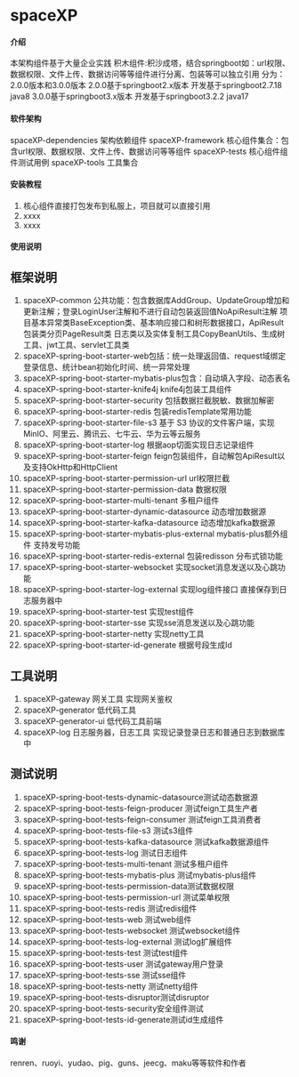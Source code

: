 # spaceXP

#### 介绍
本架构组件基于大量企业实践
积木组件:积沙成塔，结合springboot如：url权限、数据权限、文件上传、数据访问等等组件进行分离、包装等可以独立引用
分为：2.0.0版本和3.0.0版本
2.0.0基于springboot2.x版本 开发基于springboot2.7.18 java8
3.0.0基于springboot3.x版本 开发基于springboot3.2.2 java17
#### 软件架构
spaceXP-dependencies 架构依赖组件
spaceXP-framework 核心组件集合：包含url权限、数据权限、文件上传、数据访问等等组件
spaceXP-tests 核心组件组件测试用例
spaceXP-tools 工具集合

#### 安装教程

1.  核心组件直接打包发布到私服上，项目就可以直接引用
2.  xxxx
3.  xxxx

#### 使用说明
## 框架说明
1.  spaceXP-common 公共功能：包含数据库AddGroup、UpdateGroup增加和更新注解；登录LoginUser注解和不进行自动包装返回值NoApiResult注解
    项目基本异常类BaseException类、基本响应接口和树形数据接口，ApiResult包装类分页PageResult类
    日志类以及实体复制工具CopyBeanUtils、生成树工具、jwt工具、servlet工具类
2.  spaceXP-spring-boot-starter-web包括：统一处理返回值、request域绑定登录信息、统计bean初始化时间、统一异常处理
3.  spaceXP-spring-boot-starter-mybatis-plus包含：自动填入字段、动态表名
4.  spaceXP-spring-boot-starter-knife4j knife4j包装工具组件
5.  spaceXP-spring-boot-starter-security 包括数据拦截脱敏、数据加解密
6.  spaceXP-spring-boot-starter-redis 包装redisTemplate常用功能
7.  spaceXP-spring-boot-starter-file-s3 基于 S3 协议的文件客户端，实现 MinIO、阿里云、腾讯云、七牛云、华为云等云服务
8.  spaceXP-spring-boot-starter-log 根据aop切面实现日志记录组件
9.  spaceXP-spring-boot-starter-feign feign包装组件，自动解包ApiResult以及支持OkHttp和HttpClient
10. spaceXP-spring-boot-starter-permission-url url权限拦截
11. spaceXP-spring-boot-starter-permission-data 数据权限
12. spaceXP-spring-boot-starter-multi-tenant 多租户组件
13. spaceXP-spring-boot-starter-dynamic-datasource 动态增加数据源
14. spaceXP-spring-boot-starter-kafka-datasource 动态增加kafka数据源
15. spaceXP-spring-boot-starter-mybatis-plus-external mybatis-plus额外组件 支持发号功能
16. spaceXP-spring-boot-starter-redis-external 包装redisson 分布式锁功能
17. spaceXP-spring-boot-starter-websocket 实现socket消息发送以及心跳功能
18. spaceXP-spring-boot-starter-log-external 实现log组件接口 直接保存到日志服务器中
19. spaceXP-spring-boot-starter-test 实现test组件
20. spaceXP-spring-boot-starter-sse 实现sse消息发送以及心跳功能
21. spaceXP-spring-boot-starter-netty 实现netty工具
22. spaceXP-spring-boot-starter-id-generate 根据号段生成Id
## 工具说明
1. spaceXP-gateway 网关工具 实现网关鉴权
2. spaceXP-generator 低代码工具
3. spaceXP-generator-ui 低代码工具前端
4. spaceXP-log 日志服务器，日志工具 实现记录登录日志和普通日志到数据库中
## 测试说明
1. spaceXP-spring-boot-tests-dynamic-datasource测试动态数据源
2. spaceXP-spring-boot-tests-feign-producer 测试feign工具生产者
3. spaceXP-spring-boot-tests-feign-consumer 测试feign工具消费者
4. spaceXP-spring-boot-tests-file-s3 测试s3组件
5. spaceXP-spring-boot-tests-kafka-datasource 测试kafka数据源组件
6. spaceXP-spring-boot-tests-log 测试日志组件
7. spaceXP-spring-boot-tests-multi-tenant 测试多租户组件
8. spaceXP-spring-boot-tests-mybatis-plus 测试mybatis-plus组件
9. spaceXP-spring-boot-tests-permission-data测试数据权限
10. spaceXP-spring-boot-tests-permission-url 测试菜单权限
11. spaceXP-spring-boot-tests-redis 测试redis组件
12. spaceXP-spring-boot-tests-web 测试web组件
13. spaceXP-spring-boot-tests-websocket 测试websocket组件
14. spaceXP-spring-boot-tests-log-external 测试log扩展组件
15. spaceXP-spring-boot-tests-test 测试test组件
16. spaceXP-spring-boot-tests-user 测试gateway用户登录
17. spaceXP-spring-boot-tests-sse 测试sse组件
18. spaceXP-spring-boot-tests-netty 测试netty组件
19. spaceXP-spring-boot-tests-disruptor测试disruptor
20. spaceXP-spring-boot-tests-security安全组件测试
21. spaceXP-spring-boot-tests-id-generate测试id生成组件
#### 鸣谢
renren、ruoyi、yudao、pig、guns、jeecg、maku等等软件和作者




